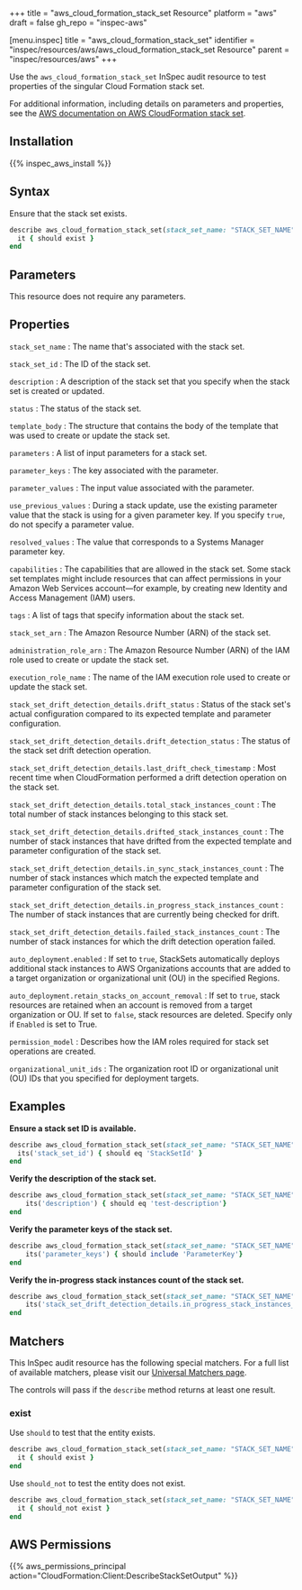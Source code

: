 +++
title = "aws_cloud_formation_stack_set Resource"
platform = "aws"
draft = false
gh_repo = "inspec-aws"

[menu.inspec]
title = "aws_cloud_formation_stack_set"
identifier = "inspec/resources/aws/aws_cloud_formation_stack_set Resource"
parent = "inspec/resources/aws"
+++

Use the `aws_cloud_formation_stack_set` InSpec audit resource to test properties of the singular Cloud Formation stack set.

For additional information, including details on parameters and properties, see the [AWS documentation on AWS CloudFormation stack set](https://docs.aws.amazon.com/AWSCloudFormation/latest/UserGuide/aws-resource-cloudformation-stackset.html).

## Installation

{{% inspec_aws_install %}}

## Syntax

Ensure that the stack set exists.

```ruby
describe aws_cloud_formation_stack_set(stack_set_name: "STACK_SET_NAME") do
  it { should exist }
end
```

## Parameters

This resource does not require any parameters.

## Properties

`stack_set_name`
: The name that's associated with the stack set.

`stack_set_id`
: The ID of the stack set.

`description`
: A description of the stack set that you specify when the stack set is created or updated.

`status`
: The status of the stack set.

`template_body`
: The structure that contains the body of the template that was used to create or update the stack set.

`parameters`
: A list of input parameters for a stack set.

`parameter_keys`
: The key associated with the parameter.

`parameter_values`
: The input value associated with the parameter.

`use_previous_values`
: During a stack update, use the existing parameter value that the stack is using for a given parameter key. If you specify `true`, do not specify a parameter value.

`resolved_values`
: The value that corresponds to a Systems Manager parameter key.

`capabilities`
: The capabilities that are allowed in the stack set. Some stack set templates might include resources that can affect permissions in your Amazon Web Services account—for example, by creating new Identity and Access Management (IAM) users.

`tags`
: A list of tags that specify information about the stack set.

`stack_set_arn`
: The Amazon Resource Number (ARN) of the stack set.

`administration_role_arn`
: The Amazon Resource Number (ARN) of the IAM role used to create or update the stack set.

`execution_role_name`
: The name of the IAM execution role used to create or update the stack set.

`stack_set_drift_detection_details.drift_status`
: Status of the stack set's actual configuration compared to its expected template and parameter configuration.

`stack_set_drift_detection_details.drift_detection_status`
: The status of the stack set drift detection operation.

`stack_set_drift_detection_details.last_drift_check_timestamp`
: Most recent time when CloudFormation performed a drift detection operation on the stack set.

`stack_set_drift_detection_details.total_stack_instances_count`
: The total number of stack instances belonging to this stack set.

`stack_set_drift_detection_details.drifted_stack_instances_count`
: The number of stack instances that have drifted from the expected template and parameter configuration of the stack set.

`stack_set_drift_detection_details.in_sync_stack_instances_count`
: The number of stack instances which match the expected template and parameter configuration of the stack set.

`stack_set_drift_detection_details.in_progress_stack_instances_count`
: The number of stack instances that are currently being checked for drift.

`stack_set_drift_detection_details.failed_stack_instances_count`
: The number of stack instances for which the drift detection operation failed.

`auto_deployment.enabled`
: If set to `true`, StackSets automatically deploys additional stack instances to AWS Organizations accounts that are added to a target organization or organizational unit (OU) in the specified Regions.

`auto_deployment.retain_stacks_on_account_removal`
: If set to `true`, stack resources are retained when an account is removed from a target organization or OU. If set to `false`, stack resources are deleted. Specify only if `Enabled` is set to True.

`permission_model`
: Describes how the IAM roles required for stack set operations are created.

`organizational_unit_ids`
: The organization root ID or organizational unit (OU) IDs that you specified for deployment targets.

## Examples

**Ensure a stack set ID is available.**

```ruby
describe aws_cloud_formation_stack_set(stack_set_name: "STACK_SET_NAME") do
  its('stack_set_id') { should eq 'StackSetId' }
end
```

**Verify the description of the stack set.**

```ruby
describe aws_cloud_formation_stack_set(stack_set_name: "STACK_SET_NAME") do
    its('description') { should eq 'test-description'}
end
```

**Verify the parameter keys of the stack set.**

```ruby
describe aws_cloud_formation_stack_set(stack_set_name: "STACK_SET_NAME") do
    its('parameter_keys') { should include 'ParameterKey'}
end
```

**Verify the in-progress stack instances count of the stack set.**

```ruby
describe aws_cloud_formation_stack_set(stack_set_name: "STACK_SET_NAME") do
    its('stack_set_drift_detection_details.in_progress_stack_instances_count') { should eq 1}
end
```

## Matchers

This InSpec audit resource has the following special matchers. For a full list of available matchers, please visit our [Universal Matchers page](https://www.inspec.io/docs/reference/matchers/).

The controls will pass if the `describe` method returns at least one result.

### exist

Use `should` to test that the entity exists.


```ruby
describe aws_cloud_formation_stack_set(stack_set_name: "STACK_SET_NAME") do
  it { should exist }
end
```

Use `should_not` to test the entity does not exist.


```ruby
describe aws_cloud_formation_stack_set(stack_set_name: "STACK_SET_NAME") do
  it { should_not exist }
end
```

## AWS Permissions

{{% aws_permissions_principal action="CloudFormation:Client:DescribeStackSetOutput" %}}
